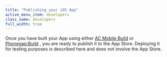 ```yaml
---
title: "Publishing your iOS App"
active_menu_item: developers
class_name: developers
full_width: true
---
```



Once you have built your App using either [AC Mobile Build](../../../../ac-mobile-build/) or [Phonegap:Build](../../../../phonegapbuild/) , you are ready to publish it to the App Store. Deploying it for testing purposes is described here and does not involve the App Store.

